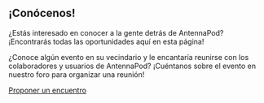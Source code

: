 ## ¡Conócenos!

¿Estás interesado en conocer a la gente detrás de AntennaPod? ¡Encontrarás todas las oportunidades aquí en esta página!

¿Conoce algún evento en su vecindario y le encantaría reunirse con los colaboradores y usuarios de AntennaPod? ¡Cuéntanos sobre el evento en nuestro foro para organizar una reunión!

[Proponer un encuentro](https://forum.antennapod.org/)
